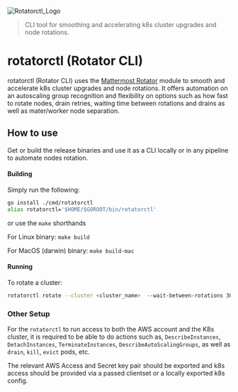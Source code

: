 ![Rotatorctl_Logo](https://user-images.githubusercontent.com/7295363/200432961-38d285be-eb24-45fe-9c2f-ca29d098bfb6.png)

> CLI tool for smoothing and accelerating k8s cluster upgrades and node rotations.

# rotatorctl (Rotator CLI)

rotatorctl (Rotator CLI) uses the [Mattermost Rotator]("github.com/mattermost/rotator/rotator") module to smooth and accelerate k8s cluster upgrades and node rotations. It offers automation on an autoscaling group recognition and flexibility on options such as how fast to rotate nodes, drain retries, waiting time between rotations and drains as well as mater/worker node separation.

## How to use

Get or build the release binaries and use it as a CLI locally or in any pipeline to automate nodes rotation.

#### Building

Simply run the following:

```bash
go install ./cmd/rotatorctl
alias rotatorctl='$HOME/$GOROOT/bin/rotatorctl'
```
or use the `make` shorthands

For Linux binary:
`make build`

For MacOS (darwin) binary:
`make build-mac`

#### Running

To rotate a cluster:
```bash
rotatorctl rotate --cluster <cluster_name>  --wait-between-rotations 30 --wait-between-drains 60 --max-scaling 4 --evict-grace-period 30
```

### Other Setup

For the `rotatorctl` to run access to both the AWS account and the K8s cluster, it is required to be able to do actions such as, `DescribeInstances`, `DetachInstances`, `TerminateInstances`, `DescribeAutoScalingGroups`, as well as `drain`, `kill`, `evict` pods, etc.

The relevant AWS Access and Secret key pair should be exported and k8s access should be provided via a passed clientset or a locally exported k8s config. 
